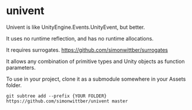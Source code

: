 # univent
Univent is like UnityEngine.Events.UnityEvent, but better.

It uses no runtime reflection, and has no runtime allocations.

It requires surrogates. https://github.com/simonwittber/surrogates

It allows any combination of primitive types and Unity objects as function parameters.

To use in your project, clone it as a submodule somewhere in your Assets folder.

```git subtree add --prefix {YOUR FOLDER} https://github.com/simonwittber/univent master```

